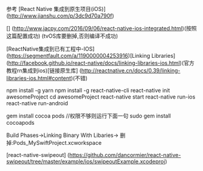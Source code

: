
参考
[React Native 集成到原生项目(iOS)]
(http://www.jianshu.com/p/3dc9d70a790f)

[]
(http://www.jacpy.com/2016/09/06/react-native-ios-integrated.html)(按照这篇配置成功)
(tvOS库要删掉,否则编译不成功)

[ReactNative集成到已有工程中-IOS]
(https://segmentfault.com/a/1190000004253916)[Linking Libraries]
(http://facebook.github.io/react-native/docs/linking-libraries-ios.html)(官方教程rn集成到ios)[链接原生库]
(http://reactnative.cn/docs/0.39/linking-libraries-ios.html#content)(不错)


npm install -g yarn
npm install -g react-native-cli
react-native init awesomeProject
cd awesomeProject
react-native start
react-native run-ios
react-native run-android

gem install  cocoa pods
//权限不够则运行下面一句
sudo gem install cocoapods


Build Phases->Linking Binary With Libaries->
删掉:Pods_MySwiftProject.xcworkspace


[react-native-swipeout]
(https://github.com/dancormier/react-native-swipeout/tree/master/example/ios/swipeoutExample.xcodeproj)
